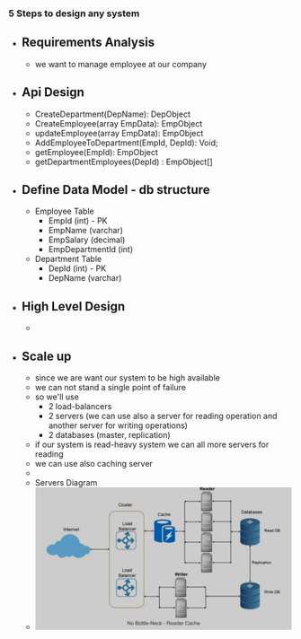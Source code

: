 ### 5 Steps to design any system
- Requirements Analysis 
  - 
  - we want to manage employee at our company


- Api Design
  - 
  - CreateDepartment(DepName): DepObject
  - CreateEmployee(array EmpData): EmpObject
  - updateEmployee(array EmpData): EmpObject
  - AddEmployeeToDepartment(EmpId, DepId): Void;
  - getEmployee(EmpId): EmpObject
  - getDepartmentEmployees(DepId) : EmpObject[] 
  

- Define Data Model - db structure
  - 
  - Employee Table
    - EmpId (int) - PK
    - EmpName (varchar)
    - EmpSalary (decimal) 
    - EmpDepartmentId (int)
  - Department Table
    - DepId (int) - PK
    - DepName (varchar)


- High Level Design 
  - 
  - 
- Scale up
  - 
  - since we are want our system to be high available
  - we can not stand a single point of failure 
  - so we'll use
    - 2 load-balancers
    - 2 servers (we can use also a server for reading operation and another server for writing operations)
    - 2 databases (master, replication)  
  - if our system is read-heavy system we can all more servers for reading
  - we can use also caching server
  -  
  - Servers Diagram
  - ![Alt text](imgs/servers.jpg?raw=true "Servers")




